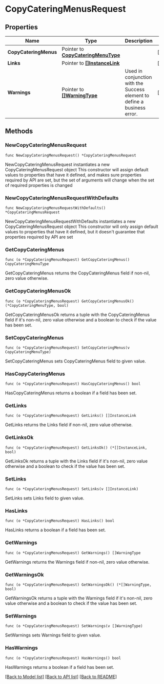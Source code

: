 # CopyCateringMenusRequest

## Properties

Name | Type | Description | Notes
------------ | ------------- | ------------- | -------------
**CopyCateringMenus** | Pointer to [**CopyCateringMenuType**](CopyCateringMenuType.md) |  | [optional] 
**Links** | Pointer to [**[]InstanceLink**](InstanceLink.md) |  | [optional] 
**Warnings** | Pointer to [**[]WarningType**](WarningType.md) | Used in conjunction with the Success element to define a business error. | [optional] 

## Methods

### NewCopyCateringMenusRequest

`func NewCopyCateringMenusRequest() *CopyCateringMenusRequest`

NewCopyCateringMenusRequest instantiates a new CopyCateringMenusRequest object
This constructor will assign default values to properties that have it defined,
and makes sure properties required by API are set, but the set of arguments
will change when the set of required properties is changed

### NewCopyCateringMenusRequestWithDefaults

`func NewCopyCateringMenusRequestWithDefaults() *CopyCateringMenusRequest`

NewCopyCateringMenusRequestWithDefaults instantiates a new CopyCateringMenusRequest object
This constructor will only assign default values to properties that have it defined,
but it doesn't guarantee that properties required by API are set

### GetCopyCateringMenus

`func (o *CopyCateringMenusRequest) GetCopyCateringMenus() CopyCateringMenuType`

GetCopyCateringMenus returns the CopyCateringMenus field if non-nil, zero value otherwise.

### GetCopyCateringMenusOk

`func (o *CopyCateringMenusRequest) GetCopyCateringMenusOk() (*CopyCateringMenuType, bool)`

GetCopyCateringMenusOk returns a tuple with the CopyCateringMenus field if it's non-nil, zero value otherwise
and a boolean to check if the value has been set.

### SetCopyCateringMenus

`func (o *CopyCateringMenusRequest) SetCopyCateringMenus(v CopyCateringMenuType)`

SetCopyCateringMenus sets CopyCateringMenus field to given value.

### HasCopyCateringMenus

`func (o *CopyCateringMenusRequest) HasCopyCateringMenus() bool`

HasCopyCateringMenus returns a boolean if a field has been set.

### GetLinks

`func (o *CopyCateringMenusRequest) GetLinks() []InstanceLink`

GetLinks returns the Links field if non-nil, zero value otherwise.

### GetLinksOk

`func (o *CopyCateringMenusRequest) GetLinksOk() (*[]InstanceLink, bool)`

GetLinksOk returns a tuple with the Links field if it's non-nil, zero value otherwise
and a boolean to check if the value has been set.

### SetLinks

`func (o *CopyCateringMenusRequest) SetLinks(v []InstanceLink)`

SetLinks sets Links field to given value.

### HasLinks

`func (o *CopyCateringMenusRequest) HasLinks() bool`

HasLinks returns a boolean if a field has been set.

### GetWarnings

`func (o *CopyCateringMenusRequest) GetWarnings() []WarningType`

GetWarnings returns the Warnings field if non-nil, zero value otherwise.

### GetWarningsOk

`func (o *CopyCateringMenusRequest) GetWarningsOk() (*[]WarningType, bool)`

GetWarningsOk returns a tuple with the Warnings field if it's non-nil, zero value otherwise
and a boolean to check if the value has been set.

### SetWarnings

`func (o *CopyCateringMenusRequest) SetWarnings(v []WarningType)`

SetWarnings sets Warnings field to given value.

### HasWarnings

`func (o *CopyCateringMenusRequest) HasWarnings() bool`

HasWarnings returns a boolean if a field has been set.


[[Back to Model list]](../README.md#documentation-for-models) [[Back to API list]](../README.md#documentation-for-api-endpoints) [[Back to README]](../README.md)



